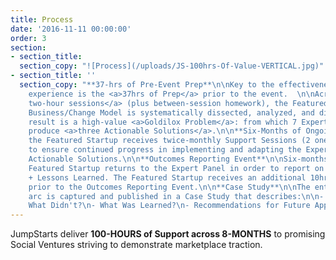 ```yaml
---
title: Process
date: '2016-11-11 00:00:00'
order: 3
section:
- section_title: 
  section_copy: "![Process](/uploads/JS-100hrs-Of-Value-VERTICAL.jpg)"
- section_title: ''
  section_copy: "**37-hrs of Pre-Event Prep**\n\nKey to the effectiveness of the JumpStart
    experience is the <a>37hrs of Prep</a> prior to the event.  \n\nAcross <a>seven
    two-hour sessions</a> (plus between-session homework), the Featured Startup’s
    Business/Change Model is systematically dissected, analyzed, and diagnosed.  \n\nThe
    result is a high-value <a>Goldilox Problem</a>: from which 7 Experts will then
    produce <a>three Actionable Solutions</a>.\n\n**Six-Months of Ongoing Support**\n\nPost-JumpStart,
    the Featured Startup receives twice-monthly Support Sessions (2 one-hour sessions)
    to ensure continued progress in implementing and adapting the Expert Panel’s 3
    Actionable Solutions.\n\n**Outcomes Reporting Event**\n\nSix-months later, the
    Featured Startup returns to the Expert Panel in order to report on Solutions Outcomes
    + Lessons Learned. The Featured Startup receives an additional 10hrs of prep support
    prior to the Outcomes Reporting Event.\n\n**Case Study**\n\nThe entire six-month
    arc is captured and published in a Case Study that describes:\n\n- What Worked?\n-
    What Didn't?\n- What Was Learned?\n- Recommendations for Future Applications. "
---
```

JumpStarts deliver **100-HOURS of Support across 8-MONTHS** to promising Social Ventures striving to demonstrate marketplace traction.